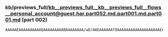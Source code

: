 ### kb/previews_full/kb__previews_full__kb__previews_full__flows__personal_account@guest.har.part052.md.part001.md.part001.md (part 002)

```md
AAAAAEAAAAAAAAAAQAAAAAAAAABAAAAAAAA/wD/AAEAAAAAAf8AAAAAAAAAAAAAAAAAAAEAAAEAAAAAAQAAAAAAAAAAAAABAAAAAAEAAAAAAAAAAAA
```

```
